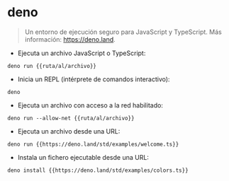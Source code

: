 # deno

> Un entorno de ejecución seguro para JavaScript y TypeScript.
> Más información: <https://deno.land>.

- Ejecuta un archivo JavaScript o TypeScript:

`deno run {{ruta/al/archivo}}`

- Inicia un REPL (intérprete de comandos interactivo):

`deno`

- Ejecuta un archivo con acceso a la red habilitado:

`deno run --allow-net {{ruta/al/archivo}}`

- Ejecuta un archivo desde una URL:

`deno run {{https://deno.land/std/examples/welcome.ts}}`

- Instala un fichero ejecutable desde una URL:

`deno install {{https://deno.land/std/examples/colors.ts}}`
